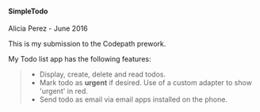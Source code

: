 #### <i class="icon-file"></i> SimpleTodo
Alicia Perez - June 2016

This is my submission to the Codepath prework.

My Todo list app has the following features:

> - Display, create, delete and read todos.
> - Mark todo as **urgent** if desired. Use of a custom adapter to show 'urgent' in red.
> - Send todo as email via email apps installed on the phone.
